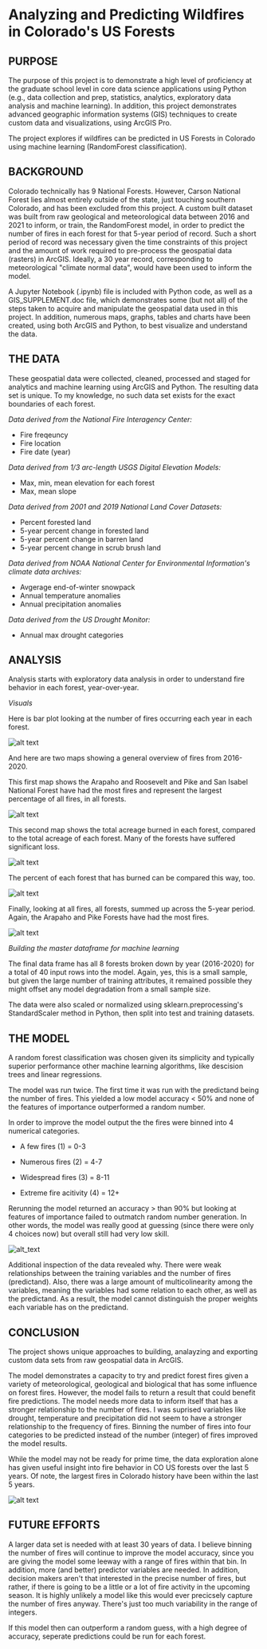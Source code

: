 # Analyzing and Predicting Wildfires in Colorado's US Forests

## PURPOSE
The purpose of this project is to demonstrate a high level of proficiency at the graduate school level in core data science applications using Python (e.g., data collection and prep, statistics, analytics, exploratory data analysis and machine learning). In addition, this project demonstrates advanced geographic information systems (GIS) techniques to create custom data and visualizations, using ArcGIS Pro.

The project explores if wildfires can be predicted in US Forests in Colorado using machine learning (RandomForest classification).

## BACKGROUND
Colorado technically has 9 National Forests. However, Carson National Forest lies almost entirely outside of the state, just touching southern Colorado, and has been excluded from this project. A custom built dataset was built from raw geological and meteorological data between 2016 and 2021 to inform, or train, the RandomForest model, in order to predict the number of fires in each forest for that 5-year period of record. Such a short period of record was necessary given the time constraints of this project and the amount of work required to pre-process the geospatial data (rasters) in ArcGIS. Ideally, a 30 year record, corresponding to meteorological "climate normal data", would have been used to inform the model. 

A Jupyter Notebook (.ipynb) file is included with Python code, as well as a GIS_SUPPLEMENT.doc file, which demonstrates some (but not all) of the steps taken to acquire and manipulate the geospatial data used in this project. In addition, numerous maps, graphs, tables and charts have been created, using both ArcGIS and Python, to best visualize and understand the data.

## THE DATA

These geospatial data were collected, cleaned, processed and staged for analytics and machine learning using ArcGIS and Python. The resulting data set is unique. To my knowledge, no such data set exists for the exact boundaries of each forest.

*Data derived from the National Fire Interagency Center:*

- Fire freqeuncy
- Fire location
- Fire date (year)

*Data derived from 1/3 arc-length USGS Digital Elevation Models:*

- Max, min, mean elevation for each forest
- Max, mean slope

*Data derived from 2001 and 2019 National Land Cover Datasets:*

- Percent forested land
- 5-year percent change in forested land
- 5-year percent change in barren land
- 5-year percent change in scrub brush land

*Data derived from NOAA National Center for Environmental Information's climate data archives:*

- Avgerage end-of-winter snowpack
- Annual temperature anomalies
- Annual precipitation anomalies

*Data derived from the US Drought Monitor:*

- Annual max drought categories

## ANALYSIS

Analysis starts with exploratory data analysis in order to understand fire behavior in each forest, year-over-year.

*Visuals*

Here is bar plot looking at the number of fires occurring each year in each forest.

![alt text](https://github.com/sunnysidedenver/regis_msds_practicum2/blob/main/fires_byforest_byyear_barplot.PNG)

And here are two maps showing a general overview of fires from 2016-2020.

This first map shows the Arapaho and Roosevelt and Pike and San Isabel National Forest have had the most fires and represent the largest percentage of all fires, in all forests.

![alt text](https://github.com/sunnysidedenver/regis_msds_practicum2/blob/main/fire_overview.png)

This second map shows the total acreage burned in each forest, compared to the total acreage of each forest. Many of the forests have suffered significant loss.

![alt text](https://github.com/sunnysidedenver/regis_msds_practicum2/blob/main/fire_overview2.png)

The percent of each forest that has burned can be compared this way, too.
 
![alt text](https://github.com/sunnysidedenver/regis_msds_practicum2/blob/main/per_burned.png)

Finally, looking at all fires, all forests, summed up across the 5-year period. Again, the Arapaho and Pike Forests have had the most fires.

![alt text](https://github.com/sunnysidedenver/regis_msds_practicum2/blob/main/totalfires_byforest_plot.PNG)

*Building the master dataframe for machine learning*

The final data frame has all 8 forests broken down by year (2016-2020) for a total of 40 input rows into the model. Again, yes, this is a small sample, but given the large number of training attributes, it remained possible they might offset any model degradation from a small sample size. 

The data were also scaled or normalized using sklearn.preprocessing's StandardScaler method in Python, then split into test and training datasets.

## THE MODEL

A random forest classification was chosen given its simplicity and typically superior performance other machine learning algorithms, like descision trees and linear regressions.

The model was run twice. The first time it was run with the predictand being the number of fires. This yielded a low model accuracy < 50% and none of the features of importance outperformed a random number.

In order to improve the model output the the fires were binned into 4 numerical categories.

- A few fires (1) = 0-3

- Numerous fires (2) = 4-7

- Widespread fires (3) = 8-11

- Extreme fire acitivity (4) = 12+

Rerunning the model returned an accuracy > than 90% but looking at features of importance failed to outmatch random number generation. In other words, the model was really good at guessing (since there were only 4 choices now) but overall still had very low skill.

![alt_text](https://github.com/sunnysidedenver/regis_msds_practicum2/blob/main/foi_mod2.PNG)

Additional inspection of the data revealed why. There were weak relationships between the training variables and the number of fires (predictand). Also, there was a large amount of multicolinearity among the variables, meaning the variables had some relation to each other, as well as the predictand. As a result, the model cannot distinguish the proper weights each variable has on the predictand.

## CONCLUSION

The project shows unique approaches to building, analayzing and exporting custom data sets from raw geospatial data in ArcGIS.

The model demonstrates a capacity to try and predict forest fires given a variety of meteorological, geological and biological that has some influence on forest fires. However, the model fails to return a result that could benefit fire predictions. The model needs more data to inform itself that has a stronger relationship to the number of fires. I was suprised variables like drought, temperature and precipitation did not seem to have a stronger relationship to the frequency of fires. Binning the number of fires into four categories to be predicted instead of the number (integer) of fires improved the model results.

While the model may not be ready for prime time, the data exploration alone has given useful insight into fire behavior in CO US forests over the last 5 years. Of note, the largest fires in Colorado history have been within the last 5 years.

![alt text](https://github.com/sunnysidedenver/regis_msds_practicum2/blob/main/largest_fires.png)

## FUTURE EFFORTS

A larger data set is needed with at least 30 years of data. I believe binning the number of fires will continue to improve the model accuracy, since you are giving the model some leeway with a range of fires within that bin. In addition, more (and better) predictor variables are needed. In addition, decision makers aren't that interested in the precise number of fires, but rather, if there is going to be a little or a lot of fire activity in the upcoming season. It is highly unlikely a model like this would ever precicsely capture the number of fires anyway. There's just too much variability in the range of integers. 

If this model then can outperform a random guess, with a high degree of accuracy, seperate predictions could be run for each forest.






